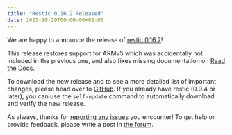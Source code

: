 ```yaml
---
title: "Restic 0.16.2 Released"
date: 2023-10-29T00:00:00+02:00
---
```


We are happy to announce the release of [restic 0.16.2](https://github.com/restic/restic/releases/v0.16.2)!

This release restores support for ARMv5 which was accidentally not included in the previous one, and also fixes missing documentation on [Read the Docs](https://restic.readthedocs.io/).

To download the new release and to see a more detailed list of important changes, please head over to [GitHub](https://github.com/restic/restic/releases/v0.16.2). If you already have restic (0.9.4 or later), you can use the `self-update` command to automatically download and verify the new release.

As always, thanks for [reporting any issues](https://github.com/restic/restic/issues/new/choose) you encounter! To get help or provide feedback, please write a post in [the forum](https://forum.restic.net).
